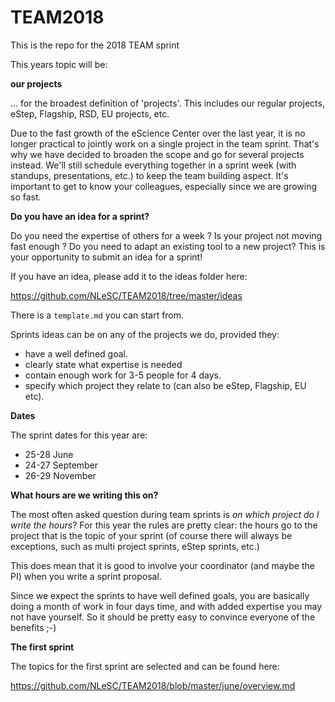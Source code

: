 # TEAM2018
This is the repo for the 2018 TEAM sprint

This years topic will be: 

__our projects__

... for the broadest definition of 'projects'. This includes our regular projects, eStep, Flagship, RSD, EU projects, etc.

Due to the fast growth of the eScience Center over the last year, it is no longer practical to jointly work on a single project in the team sprint. That's why we have decided to broaden the scope and go for several projects instead. We'll still schedule everything together in a sprint week (with standups, presentations, etc.) to keep the team building aspect. It's important to get to know your colleagues, especially since we are growing so fast. 

__Do you have an idea for a sprint?__

Do you need the expertise of others for a week ? Is your project not moving fast enough ? Do you need to adapt an existing tool to a new project? This is your opportunity to submit an idea for a sprint! 

If you have an idea, please add it to the ideas folder here:

https://github.com/NLeSC/TEAM2018/tree/master/ideas

There is a `template.md` you can start from. 

Sprints ideas can be on any of the projects we do, provided they: 

   - have a well defined goal. 
   - clearly state what expertise is needed
   - contain enough work for 3-5 people for 4 days.
   - specify which project they relate to (can also be eStep, Flagship, EU etc).

__Dates__

The sprint dates for this year are:
 
- 25-28 June
- 24-27 September
- 26-29 November

__What hours are we writing this on?__

The most often asked question during team sprints is _on which project do I write the hours_? For this year the rules are pretty clear: the hours go to the project that is the topic of your sprint (of course there will always be exceptions, such as multi project sprints, eStep sprints, etc.)  

This does mean that it is good to involve your coordinator (and maybe the PI) when you write a sprint proposal.   

Since we expect the sprints to have well defined goals, you are basically doing a month of work in four days time, and with added expertise you may not have yourself. So it should be pretty easy to convince everyone of the benefits ;-)  

__The first sprint__

The topics for the first sprint are selected and can be found here:

https://github.com/NLeSC/TEAM2018/blob/master/june/overview.md




